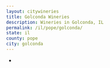 ```yaml
---
layout: citywineries
title: Golconda Wineries
description: Wineries in Golconda, IL
permalink: /il/pope/golconda/
state: il
county: pope
city: golconda
---
```

-
